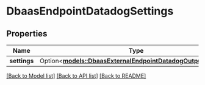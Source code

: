 # DbaasEndpointDatadogSettings

## Properties

Name | Type | Description | Notes
------------ | ------------- | ------------- | -------------
**settings** | Option<[**models::DbaasExternalEndpointDatadogOutputSettings**](dbaas_external_endpoint_datadog_output_settings.md)> |  | [optional]

[[Back to Model list]](../README.md#documentation-for-models) [[Back to API list]](../README.md#documentation-for-api-endpoints) [[Back to README]](../README.md)


